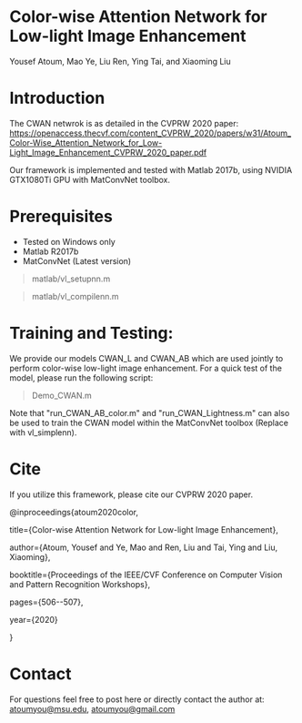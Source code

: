 # Color-wise Attention Network for Low-light Image Enhancement
Yousef Atoum, Mao Ye, Liu Ren, Ying Tai, and Xiaoming Liu
 
# Introduction
The CWAN netwrok is as detailed in the CVPRW 2020 paper:
https://openaccess.thecvf.com/content_CVPRW_2020/papers/w31/Atoum_Color-Wise_Attention_Network_for_Low-Light_Image_Enhancement_CVPRW_2020_paper.pdf

Our framework is implemented and tested with Matlab 2017b, using NVIDIA GTX1080Ti GPU with MatConvNet toolbox.

# Prerequisites
- Tested on Windows only
- Matlab R2017b
- MatConvNet (Latest version)

> matlab/vl_setupnn.m

> matlab/vl_compilenn.m

# Training and Testing:
We provide our models CWAN_L and CWAN_AB which are used jointly to perform color-wise low-light image enhancement. For a quick test of the model, please run the following script:

> Demo_CWAN.m

Note that "run_CWAN_AB_color.m" and "run_CWAN_Lightness.m" can also be used to train the CWAN model within the MatConvNet toolbox (Replace with vl_simplenn).

# Cite
If you utilize this framework, please cite our CVPRW 2020 paper.

@inproceedings{atoum2020color,

  title={Color-wise Attention Network for Low-light Image Enhancement},
  
  author={Atoum, Yousef and Ye, Mao and Ren, Liu and Tai, Ying and Liu, Xiaoming},
  
  booktitle={Proceedings of the IEEE/CVF Conference on Computer Vision and Pattern Recognition Workshops},
  
  pages={506--507},
  
  year={2020}
  
}

# Contact
For questions feel free to post here or directly contact the author at: atoumyou@msu.edu, atoumyou@gmail.com
